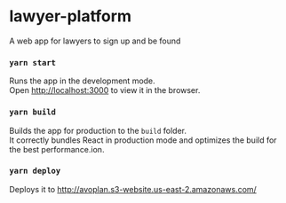 # lawyer-platform

A web app for lawyers to sign up and be found

### `yarn start`

Runs the app in the development mode.<br />
Open [http://localhost:3000](http://localhost:3000) to view it in the browser.

### `yarn build`

Builds the app for production to the `build` folder.<br />
It correctly bundles React in production mode and optimizes the build for the best performance.ion.

### `yarn deploy`

Deploys it to http://avoplan.s3-website.us-east-2.amazonaws.com/
